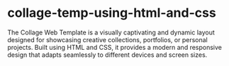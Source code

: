 # collage-temp-using-html-and-css
The Collage Web Template is a visually captivating and dynamic layout designed for showcasing creative collections, portfolios, or personal projects. Built using HTML and CSS, it provides a modern and responsive design that adapts seamlessly to different devices and screen sizes.
